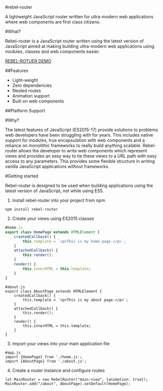 #rebel-router

A lightweight JavaScript router written for ultra-modern web applications where web components are first class citizens.

#What?

Rebel-router is a JavaScript router written using the latest version of JavaScript aimed at making building ultra-modern web applications using modules, classes and web components easier.

[REBEL-ROTUER DEMO](http://revillweb.github.io/rebel-router-demo/)

##Features

* Light-weight
* Zero dependencies
* Nested routes
* Animation support
* Built on web components

##Platform Support


#Why?

The latest features of JavaScript (ES2015-17) provide solutions to problems web developers have been struggling with for years. This includes native support for modules, true encapsulation with web components and a reliance on monolithic frameworks to really build anything scalable. Rebel-router allows the developer to write web components which represent views and provides an easy way to tie these views to a URL path with easy access to any parameters. This provides some flexible structure in writing vanilla JavaScript applications without frameworks.

#Getting started

Rebel-router is designed to be used when building applications using the latest version of JavaScript, not while using ES5.

1. Install rebel-router into your project from npm

``` npm install rebel-router ```

2. Create your views using ES2015 classes

```javascript
#home.js
export class HomePage extends HTMLElement {
    createdCallback() {
        this.template = `<p>This is my home page.</p>`;
    }
    attachedCallback() {
        this.render();
    }
    render() {
        this.innerHTML = this.template;
    }
}
```

```
#about.js
export class AboutPage extends HTMLElement {
    createdCallback() {
        this.template = `<p>This is my about page.</p>`;
    }
    attachedCallback() {
        this.render();
    }
    render() {
        this.innerHTML = this.template;
    }
}
```

3. Import your views into your main application file

```
#app.js
import {HomePage} from './home.js';
import {AboutPage} from './about.js';
```

4. Create a router instance and configure routes

```
let MainRouter = new RebelRouter("main-view", {animation: true});
MainRouter.add("/about", AboutPage).setDefault(HomePage);
```